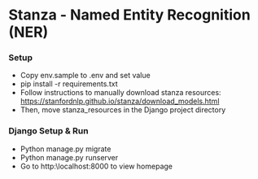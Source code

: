 # Stanza - Named Entity Recognition (NER)

### Setup
- Copy env.sample to .env and set value
- pip install -r requirements.txt
- Follow instructions to manually download stanza resources: https://stanfordnlp.github.io/stanza/download_models.html
- Then, move stanza_resources in the Django project directory

### Django Setup & Run
- Python manage.py migrate
- Python manage.py runserver
- Go to http:\\localhost:8000 to view homepage